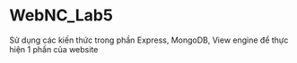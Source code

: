 # WebNC_Lab5
Sử dụng các kiến thức trong phần Express, MongoDB, View engine để thực hiện 1 phần của website 
